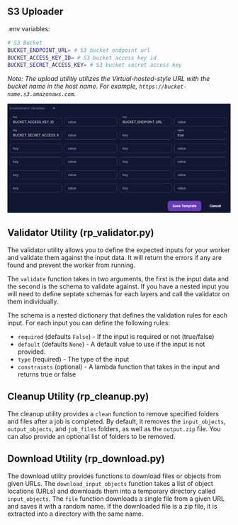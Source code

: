 ## S3 Uploader

.env variables:

```bash
# S3 Bucket
BUCKET_ENDPOINT_URL= # S3 bucket endpoint url
BUCKET_ACCESS_KEY_ID= # S3 bucket access key id
BUCKET_SECRET_ACCESS_KEY= # S3 bucket secret access key
```

*Note: The upload utilitiy utilizes the Virtual-hosted-style URL with the bucket name in the host name. For example, `https://bucket-name.s3.amazonaws.com`.*

![RunPod Template Location](.docs/images/../../../images/env_var_location.png)

## Validator Utility (rp_validator.py)

The validator utility allows you to define the expected inputs for your worker and validate them against the input data. It will return the errors if any are found and prevent the worker from running.

The `validate` function takes in two arguments, the first is the input data and the second is the schema to validate against. If you have a nested input you will need to define septate schemas for each layers and call the validator on them individually.

The schema is a nested dictionary that defines the validation rules for each input. For each input you can define the following rules:

- `required` (defaults `False`) - If the input is required or not (true/false)
- `default` (defaults `None`) - A default value to use if the input is not provided.
- `type` (required) - The type of the input
- `constraints` (optional) - A lambda function that takes in the input and returns true or false

## Cleanup Utility (rp_cleanup.py)

The cleanup utility provides a `clean` function to remove specified folders and files after a job is completed. By default, it removes the `input_objects`, `output_objects`, and `job_files` folders, as well as the `output.zip` file. You can also provide an optional list of folders to be removed.

## Download Utility (rp_download.py)

The download utility provides functions to download files or objects from given URLs. The `download_input_objects` function takes a list of object locations (URLs) and downloads them into a temporary directory called `input_objects`. The `file` function downloads a single file from a given URL and saves it with a random name. If the downloaded file is a zip file, it is extracted into a directory with the same name.
